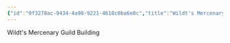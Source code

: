 ```yaml
---
{"id":"0f3278ac-9434-4a98-9221-4618c0ba6e0c","title":"Wildt's Mercenary Guild Building","publish":true,"date_created":"Sunday, July 2nd 2023, 3:16:42 pm","date_modified":"Saturday, March 30th 2024, 11:24:43 pm","path":"Tabletop/Campaigns/And A Thousand Years More/Location/Towns and Cities/Landmarks/Wildt/Wildt's Mercenary Guild Building.md","permalink":"/tabletop/campaigns/and-a-thousand-years-more/location/towns-and-cities/landmarks/wildt/wildt-s-mercenary-guild-building/","PassFrontmatter":true}
---
```



Wildt's Mercenary Guild Building
